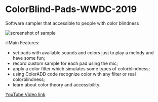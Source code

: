 # ColorBlind-Pads-WWDC-2019
Software sampler that accessible to people with color blindness

![screenshot of sample](https://i.ibb.co/s6knV2h/IMG-42-E355784-F04-1.jpg)

🔥Main Features:
- set pads with available sounds and colors just to play a melody and have some fun;
- record custom sample for each pad using the mic;
- apply a color filter which simulates some types of colorblindness;
- using ColorADD code recognize color with any filter or real colorblindness;
- learn about color theory and accessibility.

[YouTube Video link](https://youtu.be/zAqMagTbUz8)
